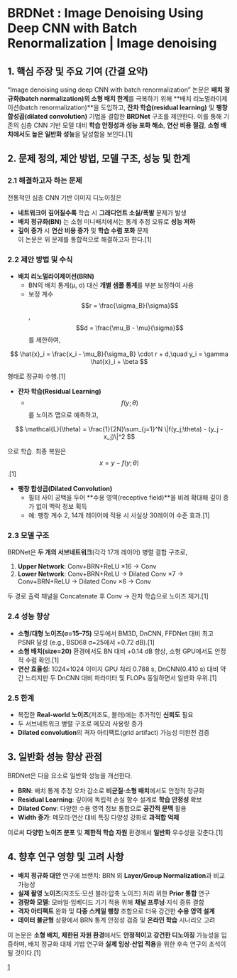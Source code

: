 # BRDNet : Image Denoising Using Deep CNN with Batch Renormalization | Image denoising

## 1. 핵심 주장 및 주요 기여 (간결 요약)
“Image denoising using deep CNN with batch renormalization” 논문은 **배치 정규화(batch normalization)의 소형 배치 한계**를 극복하기 위해 **배치 리노멀라이제이션(batch renormalization)**을 도입하고, **잔차 학습(residual learning)** 및 **팽창 합성곱(dilated convolution)** 기법을 결합한 **BRDNet** 구조를 제안한다. 이를 통해 기존의 심층 CNN 기반 모델 대비 **학습 안정성과 성능 포화 해소**, **연산 비용 절감**, **소형 배치에서도 높은 일반화 성능**을 달성함을 보인다.[1]

## 2. 문제 정의, 제안 방법, 모델 구조, 성능 및 한계

### 2.1 해결하고자 하는 문제
전통적인 심층 CNN 기반 이미지 디노이징은  
- **네트워크이 깊어질수록** 학습 시 **그래디언트 소실/폭발** 문제가 발생  
- **배치 정규화(BN)** 는 소형 미니배치에서는 통계 추정 오류로 **성능 저하**  
- **깊이 증가** 시 **연산 비용 증가** 및 **학습 수렴 포화** 문제  
이 논문은 위 문제를 통합적으로 해결하고자 한다.[1]

### 2.2 제안 방법 및 수식
- **배치 리노멀라이제이션(BRN)**  
  - BN의 배치 통계(μ, σ) 대신 **개별 샘플 통계**를 부분 보정하여 사용  
  - 보정 계수 $$r = \frac{\sigma_B}{\sigma}$$, $$d = \frac{\mu_B - \mu}{\sigma}$$를 제한하여,  

$$
      \hat{x}_i = \frac{x_i - \mu_B}{\sigma_B} \cdot r + d,\quad
      y_i = \gamma \hat{x}_i + \beta
    $$  
    
형태로 정규화 수행.[1]

- **잔차 학습(Residual Learning)**  
  - $$f(y;\theta)$$를 노이즈 맵으로 예측하고,  

$$
      \mathcal{L}(\theta) = \frac{1}{2N}\sum_{j=1}^N \|f(y_j;\theta) - (y_j - x_j)\|^2
    $$  
    
  으로 학습. 최종 복원은 $$x = y - f(y;\theta)$$.[1]

- **팽창 합성곱(Dilated Convolution)**  
  - 필터 사이 공백을 두어 **수용 영역(receptive field)**을 비례 확대해 깊이 증가 없이 맥락 정보 획득  
  - 예: 팽창 계수 2, 14개 레이어에 적용 시 사실상 30레이어 수준 효과.[1]

### 2.3 모델 구조
BRDNet은 **두 개의 서브네트워크**(각각 17개 레이어) 병렬 결합 구조로,  
1. **Upper Network**: Conv+BRN+ReLU ×16 → Conv  
2. **Lower Network**: Conv+BRN+ReLU → Dilated Conv ×7 → Conv+BRN+ReLU → Dilated Conv ×6 → Conv  
  
두 경로 출력 채널을 Concatenate 후 Conv → 잔차 학습으로 노이즈 제거.[1]

### 2.4 성능 향상
- **소형/대형 노이즈(σ=15–75)** 모두에서 BM3D, DnCNN, FFDNet 대비 최고 PSNR 달성 (e.g., BSD68 σ=25에서 +0.72 dB).[1]
- **소형 배치(size=20)** 환경에서도 BN 대비 +0.14 dB 향상, 소형 GPU에서도 안정적 수렴 확인.[1]
- **연산 효율성**: 1024×1024 이미지 GPU 처리 0.788 s, DnCNN(0.410 s) 대비 약간 느리지만 두 DnCNN 대비 파라미터 및 FLOPs 동일하면서 일반화 우위.[1]

### 2.5 한계
- 복잡한 **Real-world 노이즈**(저조도, 블러)에는 추가적인 **신뢰도** 필요  
- 두 서브네트워크 병렬 구조로 메모리 사용량 증가  
- **Dilated convolution**의 격자 아티팩트(grid artifact) 가능성 미완전 검증

## 3. 일반화 성능 향상 관점
BRDNet은 다음 요소로 일반화 성능을 개선한다.  
- **BRN**: 배치 통계 추정 오차 감소로 **비균질·소형 배치**에서도 안정적 정규화  
- **Residual Learning**: 깊이에 독립적 손실 함수 설계로 **학습 안정성** 확보  
- **Dilated Conv**: 다양한 수용 영역 정보 통합으로 **공간적 문맥** 활용  
- **Width 증가**: 메모리·연산 대비 특징 다양성 강화로 **과적합 억제**

이로써 **다양한 노이즈 분포** 및 **제한적 학습 자원** 환경에서 **일반화** 우수성을 갖춘다.[1]

## 4. 향후 연구 영향 및 고려 사항
- **배치 정규화 대안** 연구에 브랜치: BRN 외 **Layer/Group Normalization**과 비교 가능성  
- **실제 촬영 노이즈**(저조도·모션 블러·압축 노이즈) 처리 위한 **Prior 통합** 연구  
- **경량화 모델**: 모바일·임베디드 기기 적용 위해 **채널 프루닝**·지식 증류 결합  
- **격자 아티팩트** 완화 및 **다중 스케일 팽창** 조합으로 더욱 강건한 **수용 영역 설계**  
- **데이터 불균형** 상황에서 BRN 통계 안정성 검증 및 **온라인 학습** 시나리오 고려

이 논문은 **소형 배치, 제한된 자원 환경**에서도 **안정적이고 강건한 디노이징** 가능성을 입증하며, 배치 정규화 대체 기법 연구와 **실제 임상·산업 적용**을 위한 후속 연구의 초석이 될 것이다.[1]

[1](https://ppl-ai-file-upload.s3.amazonaws.com/web/direct-files/attachments/22370781/149aeb44-3daa-4b48-a99a-5df8339b1273/1-s2.0-S0893608019302394-main.pdf)
